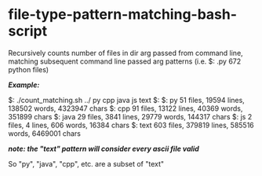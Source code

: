 # file-type-pattern-matching-bash-script
Recursively counts number of files in dir arg passed from command line, matching subsequent command line passed arg patterns (i.e. $: .py 672 python files)

***Example:***

$:  ./count_matching.sh ../ py cpp java js text
$:
$:   py 51 files, 19594 lines, 138502 words, 4323947 chars
$:   cpp 91 files, 13122 lines, 40369 words, 351899 chars
$:   java 29 files, 3841 lines, 29779 words, 144317 chars
$:   js 2 files, 4 lines, 606 words, 16384 chars
$:   text 603 files, 379819 lines, 585516 words, 6469001 chars

***note: the "text" pattern will consider every ascii file valid*** 

So "py", "java", "cpp", etc. are a subset of "text"
